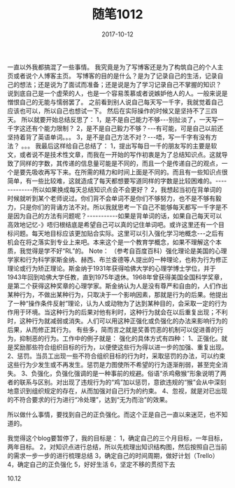 ﻿---
layout: post
title:  "随笔1012"
date:   2017-10-12 
catagory: 随笔
tags: 随笔
---

一直以外我都搞混了一些事情。
我究竟是为了写博客还是为了构筑自己的个人主页或者说个人博客主页。
写博客的目的是什么？是为了记录自己的生活，记录自己的想法；还是说为了面试而准备；还是说是为了学习记录自己不掌握的知识？
说到底自己是一个虚荣的人，也是一个容易羡慕或者说嫉妒他人的人。一般来说是憎恨自己的无能与懦弱罢了。
之前看到别人说自己每天写一千字，我就觉着自己应该也可以，所以自己也想试一下。
然后在实际操作的时候又是坚持不了三四天。
所以就要开始总结反思了：
1，是不是自己能力不够---别扯淡了，一天写一千字这还有个能力限制？
2，是不是自己毅力不够？---有可能，可是自己以前还坚持着背了英语单词。。。
3，是不是自己方法不对？---唔，写一千字有没有方法？
。。。
我最后这样给自己总结了：
1，提出写每日一千的朋友写的主要是软文，或者说不是技术性文章，而我在一开始的写作初衷是为了总结知识点。这就导致了同样的字数，其传递的信息量可能是不同的，而且一个是传递自己的观点，一个是要先吸收再写下来。在所需的精力和时间上面是不同的。而且有一些知识点很简单，有一些比较难，这就造成了每天都想要写道同样的字数是比较困难的。-------------所以如果换成每天总结知识点会不会更好？
2，我想起当初在背单词的时候就听到某个老师说过。你们背不会单词不是你们不够努力，也不是不够有毅力，只是你们的背诵方法不对。所以我就思考一下自己不能够每天都写一千字是不是因为自己的方法有问题呢？-----------如果是背单词的话，如果自己每天可以高效地记忆-》唔归根结底是希望自己可以真的记住单词吧。或许这里还有一个目标问题。每天地目标应该更加贴合实际。这里可以引入强化学习地概念---之后有机会在将之落实到专业上来吧。本来这个是一个教育学概念，如果不理解这个本质，我觉得是学不好“RL”的。
Note：
（参考自百度百科）强化理论是美国的心理学家和行为科学家斯金纳、赫西、布兰查德等人提出的一种理论，也称为行为修正理论或行为矫正理论。斯金纳于1931年获得哈佛大学的心理学博士学位，并于1943年回到哈佛大学任教，直到1975年退休。1968年曾获得美国全国科学奖章，是第二个获得这种奖章的心理学家。斯金纳认为人是没有尊严和自由的，人们作出某种行为，不做出某种行为，只取决于一个影响因素，那就是行为的后果。他提出了一种“操作条件反射”理论，认为人或动物为了达到某种目的，会采取一定的行为作用于环境。当这种行为的后果对他有利时，这种行为就会在以后重复出现；不利时，这种行为就减弱或消失。人们可以用这种正强化或负强化的办法来影响行为的后果，从而修正其行为。
有些多，简而言之就是奖善罚恶的机制可以促进善的行为，抑制恶的行为。工作中的例子就是：
强化的具体方式有四种：
1、正强化。就是奖励那些符合组织目标的行为，以便使这些行为得以进一步的加强、重复出现。
2、惩罚。当员工出现一些不符合组织目标的行为时，采取惩罚的办法，可以约束这些行为少发生或不再发生。惩罚是力图使所不希望的行为逐渐削弱，甚至完全消失。
3、负强化，负强化强调的是一种事前的规避。俗语“杀鸡儆猴”形象说明了两者的联系与区别。对出现了违规行为的“鸡”加以惩罚，意欲违规的“猴”会从中深刻地意识到组织规定的存在，从而加强对自己行为的约束。
4、忽视，就是对已出现的不符合要求的行为进行“冷处理”，达到“无为而治”的效果。

所以做什么事情，要找到自己的正负强化。而这个正是自己一直以来迷茫，也不知道的。


我觉得这个blog要暂停了，我的目标是：
1，确定自己的三个月目标，一年目标，两年目标。
2，对知识点进行总结，所以先梳理出知识结构图，然后按照自己当前的需求一步一步的进行梳理总结
3，确定自己的时间周期，做好计划（Trello）
4，确定自己的正负强化
5，好好生活
6，坚定不移的贯彻下去


10.12

